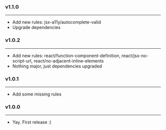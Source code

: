 ### v1.1.0

---

- Add new rules: jsx-a11y/autocomplete-valid
- Upgrade dependencies

### v1.0.2

---

- Add new rules: react/function-component-definition, react/jsx-no-script-url, react/no-adjacent-inline-elements
- Nothing major, just dependencies upgraded

### v1.0.1

---

- Add some missing rules

### v1.0.0

---

- Yay. First release :)
